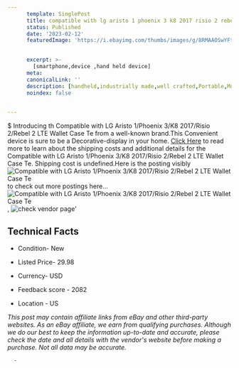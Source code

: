 ```yaml
---
      template: SinglePost
      title: compatible with lg aristo 1 phoenix 3 k8 2017 risio 2 rebel 2 lte wallet case te
      status: Published
      date: '2023-02-12'
      featuredImage: 'https://i.ebayimg.com/thumbs/images/g/8RMAAOSwYFtj5~wV/s-l225.jpg'
       

      excerpt: >-
        [smartphone,device ,hand held device]
      meta:
      canonicalLink: ''
      description: [handheld,industrially made,well crafted,Portable,Mobile,Compact,Convenient,Lightweight,Maneuverable,Man-portable,Miniature,Carriable,Hand-held,Light,Holdable,Transportable,Mobile device,Pocket-sized,On-the-go,Wireless,Cordless,Compact size,Convenient size, smartphone,device ,hand held device]
      noindex: false
      

---
```

$
      Introducing th Compatible with LG Aristo 1/Phoenix 3/K8 2017/Risio 2/Rebel 2 LTE Wallet Case Te from a well-known brand.This Convenient device  is sure to be a Decorative-display in your home. [Click Here](https://www.ebay.com/itm/334743135104?hash=item4df03ee380%3Ag%3A8RMAAOSwYFtj5%7EwV&mkevt=1&mkcid=1&mkrid=711-53200-19255-0&campid=%253CePNCampaignId%253E&customid=%253CreferenceId%253E&toolid=10049) to read more to learn about the shipping costs and additional details for the Compatible with LG Aristo 1/Phoenix 3/K8 2017/Risio 2/Rebel 2 LTE Wallet Case Te. Shipping cost is undefined.Here is the posting visibly ![Compatible with LG Aristo 1/Phoenix 3/K8 2017/Risio 2/Rebel 2 LTE Wallet Case Te](https://i.ebayimg.com/thumbs/images/g/8RMAAOSwYFtj5~wV/s-l225.jpg) to check out more postings here... ![Compatible with LG Aristo 1/Phoenix 3/K8 2017/Risio 2/Rebel 2 LTE Wallet Case Te](https://i.ebayimg.com/images/g/8RMAAOSwYFtj5~wV/s-l1600.jpg), ![check vendor page](https://origin-galleryplus.ebayimg.com/ws/web/334743135104_2_0_1/225x225.jpg,https://origin-galleryplus.ebayimg.com/ws/web/334743135104_3_0_1/225x225.jpg,https://origin-galleryplus.ebayimg.com/ws/web/334743135104_4_0_1/225x225.jpg,https://origin-galleryplus.ebayimg.com/ws/web/334743135104_5_0_1/225x225.jpg)'

      

 ## Technical Facts 



     
      

 - Condition- New 


      

 - Listed Price- 29.98 


      

 - Currency- USD 


      

 - Feedback score - 2082 


      

 - Location - US 


      
      

 *_This post may contain affiliate links from eBay and other third-party websites. As an eBay affiliate, we earn from qualifying purchases. Although we do our best to keep the information up-to-date and accurate, please check the date and all details with the vendor's website before making a purchase. Not all data may be accurate._*




      -
